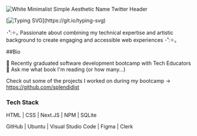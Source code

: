 ![White Minimalist Simple Aesthetic Name Twitter Header](https://github.com/splendevist/splendevist/assets/172043022/32580977-7bbf-4550-b834-64d48f9b6386)

[![Typing SVG](https://readme-typing-svg.demolab.com/?lines=Welcome!)](https://git.io/typing-svg)

･˚:✧｡ Passionate about combining my technical expertise and artistic background to create engaging and accessible web experiences ･˚:✧｡

##Bio

🦦 Recently graduated software development bootcamp with Tech Educators
💬 Ask me what book I'm reading (or how many...)

Check out some of the projects I worked on during my bootcamp -> https://github.com/splendidist

### Tech Stack

HTML | CSS | Next.JS | NPM | SQLite

GitHub | Ubuntu | Visual Studio Code | Figma | Clerk
